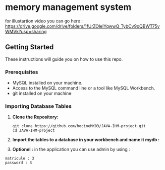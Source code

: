 
# memory management system

for illustartion video you can go here :
https://drive.google.com/drive/folders/1fUrZOleIYqwwQ_TybCv9oQBWT75vWMVk?usp=sharing



## Getting Started

These instructions will guide you on how to use this repo.

### Prerequisites

- MySQL installed on your machine.
- Access to the MySQL command line or a tool like MySQL Workbench.
- git installed on your machine

### Importing Database Tables

1. **Clone the Repository:**

   ```
   git clone https://github.com/hocineMK03/JAVA-IHM-project.git
   cd JAVA-IHM-project

2. **Import the tables to a database in your workbench and name it mydb :**

3. **Optionel :**
in the application you can use admin by using :
```
matricule : 3
password : 3
   
